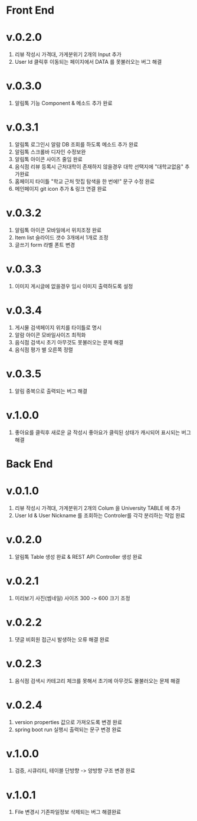 # Front End

# v.0.2.0
1. 리뷰 작성시 가격대, 가게분위기 2개의 Input 추가
2. User Id 클릭후 이동되는 페이지에서 DATA 를 못불러오는 버그 해결

# v.0.3.0
1. 알림톡 기능 Component & 메소드 추가 완료

# v.0.3.1
1. 알림톡 로그인시 알람 DB 조회를 하도록 메소드 추가 완료
2. 알림톡 스크롤바 디자인 수정보완
3. 알림톡 아이콘 사이즈 줄임 완료
4. 음식점 리뷰 등록시 근처대학이 존재하지 않을경우 대학 선택지에 "대학교없음" 추가완료
5. 홈페이지 타이틀 "학교 근처 맛집 탐색을 한 번에!" 문구 수정 완료
6. 메인페이지 git icon 추가 & 링크 연결 완료

# v.0.3.2
1. 알림톡 아이콘 모바일에서 위치조정 완료
2. Item list 슬라이드 갯수 3개에서 1개로 조정 
3. 글쓰기 form 라벨 폰트 변경

# v.0.3.3
1. 이미지 게시글에 없을경우 임시 이미지 출력하도록 설정

# v.0.3.4
1. 게시물 검색페이지 위치를 타이틀로 명시
2. 알람 아이콘 모바일사이즈 최적화
3. 음식점 검색시 초기 아무것도 못불러오는 문제 해결
4. 음식점 평가 별 오른쪽 정렬

# v.0.3.5
1. 알림 중복으로 출력되는 버그 해결

# v.1.0.0
1. 좋아요를 클릭후 새로운 글 작성시 좋아요가 클릭된 상태가 캐시되어 표시되는 버그 해결

# Back End

# v.0.1.0
1. 리뷰 작성시 가격대, 가게분위기 2개의 Colum 을 University TABLE 에 추가
2. User Id & User Nickname 를 조회하는 Controler를 각각 분리하는 작업 완료

# v.0.2.0
1. 알림톡 Table 생성 완료 & REST API Controller 생성 완료 

# v.0.2.1
1. 미리보기 사진(썸네일) 사이즈 300 -> 600 크기 조정

# v.0.2.2
1. 댓글 비회원 접근시 발생하는 오류 해결 완료

# v.0.2.3
1. 음식점 검색시 카테고리 체크를 못해서 초기에 아무것도 몰불러오는 문제 해결

# v.0.2.4
1. version properties 값으로 가져오도록 변경 완료
2. spring boot run 실행시 출력되는 문구 변경 완료

# v.1.0.0
1. 검증, 시큐리티, 테이블 단방향 -> 양방향 구조 변경 완료

# v.1.0.1
1. File 변경시 기존파일정보 삭제되는 버그 해결완료